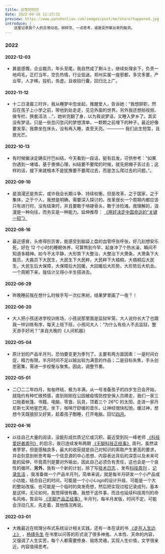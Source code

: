 ```yaml
---
title: 日常叨叨叨
date: 2022-04-16 11:27:32
preview: https://www.panshenlian.com/images/post/me/share/happened.jpg
introduce: |
    这里记录我个人的日常动态、碎碎念、一点思考，或是突然窜出来的脑洞。
---
```



### 2022

#### 2022-12-03

- 甚是感慨，企业裁员，年头至尾，我自然成了剩斗士，继续处理余下，负责一地鸡毛，正打当年，空负热情，行业低迷。郑州实属一座邪都，多灾多噩，产业窄，人才稀，投机，务虚。且收拾行囊，回归北上广。

#### 2022-11-12

- 十二日凌晨三时许，我从睡梦中忽坐起，推醒爱人，告诉她：“我想辞职，然后在孩子上小学之前，带他到处走走，见见外面的世界。另外我还想拍视频、做专栏、换套活法 ...”，她听完翻了身，以为我说梦话，又睡入梦乡了。其实没有梦话，只是一些忽闪忽闪的梦想清单，一颗颗之前埋下的种子，最近好像要发芽。我靠坐在床头，没有再入睡，直至天亮。———— 我们此生短暂，且放光芒。

#### 2022-10-13

- 有时候做决定确实拧巴纠结，今天看到一段话，挺有启发，可供参考：“如果你遇到一堵墙，基于畏惧心理，纠结要不要爬的时候，就先把帽子丢过去；这样的话，接下来就根本不是犹豫要不要爬过去，而是怎么爬过去的问题。”。

#### 2022-09-10

- 是浪漫还是务实，或许我会长期斗争、持续权衡。但是改革，之于国家，之于集体，之于个人，我想是明确，需要深入探讨的。改革很长一个周期内都应该只有进行时，没有结束时，并且要敢于啃硬骨头，敢于涉险滩。我理解的，浪漫是一种向往，而务实是一种能力。延伸推荐： [《用好决定中国命运的“关键一招”》](https://app.gmdaily.cn/as/opened/n/632582e83a1d4ba3bea42e9eedfc0857?date=2022-09-09&page=01)

#### 2022-08-16

- 最近感冒，头疼得巨厉害，能感受到脑袋上盘的血管呼张呼张，好几刻想安乐死，好在 12 个小时的睡眠休养，可算熬到今早，起身冲了个热水澡，瞬间不知道多精神。如今不太平静，大形势下大整治，大整治下大萧条，大萧条下大裁员，大裁员下大民生，大民生下大民粹，大民粹下大梧桐，大梧桐后大民生，大民生后大保障，大保障后大回暖，大回暖后大形势，大形势后大机会。一个周期下来，我估计又得小半生搭进去。

#### 2022-06-29

- 昨晚睡前我在想什么时候手写一次红黑树，结果梦里画了一夜？！

#### 2022-06-20

- 大人把小孩送进学校训练场，小孩说那里面是监狱牢笼，大人说你长大了也跟我一样训练有序，每天上班下班，小孩问大人：“为什么有些人不去监狱，整天游手好闲？”来自大晚的《人间机器》

#### 2022-05-04

- 原计划的产品半月刊，恐怕要变更为季刊了。主要有两方面因素：一是时间仓促，精力有限，半月时间不足以输出较为满意的作品；二是目标失焦，手头创思密集，需进一步权衡与聚焦。因此，调整节奏。

#### 2022-05-01

- 二〇二二年四月，匆匆终结，极为丰满，从一号准备孩子的四岁生日会开始，就隐约有种忙碌预感，直到刚刚在公园被疫情防控安保人员撵走，我们一家三口拖着帐篷、书籍、电脑、零食、玩具，顶着三个 26°C 的太阳，走进一家丹尼斯七天地星巴克，坐下，咖啡厅舒缓的音乐，让神经很快松弛，缓过神，想想今天既狼狈又好笑，趁着孩子酣睡，打开电脑，回忆[四月](/2022/05/01/live-004-april-day-in-2022/)。

#### 2022-04-16

- 以往自己大量的阅读，没能形成优质记忆或沉积，最近受到阮一峰老师 [《科技爱好者周刊》](https://www.ruanyifeng.com/blog/) 的启示，我已连续发布两期 [《无聊科技正经事》](https://www.panshenlian.com/weekly/) 周刊，虽然读者寥寥，但是感触良多，最大的收获就是自己对知识的索取产生更高的要求，并会刻意剖析思考每一个信息源的中心思想、内容表达背后的深意以及未来可能的延伸，毕竟周刊是要对外输出，因此自己必须负有责任，这也会是一个良性的循环。**另外**，我有一个新的计划，除了写[技术日志](https://www.panshenlian.com/list/) 、发布[科技周刊](https://www.panshenlian.com/weekly/) 、[记录生活](https://www.panshenlian.com/live/) ，我准备做一个产品半月刊，简单来说，就是每半月研发一个小产品或小功能，结合自己的时间，可能是一个小小Logo的设计升级、可能是一个大的整站改版、也可能是一个临时的突发奇想，然后把实现过程记录成刊，基本是这样。无论如何，我觉得很有趣，我想干这件事，而且也延续科技周刊的命名风格，暂且叫 [《无聊产品正经事》](https://www.panshenlian.com/product) 半月刊，每半月发版，时间不定，可能会浮动几天，先走着，其他情况再说。

#### 2022-03-01

- 大晚最近在梳理分布式系统设计相关实践，还有一本在读的书 [《走在人生边上》](https://book.douban.com/subject/2240482/) ，[杨绛先生](href='https://book.douban.com/author/4503676/) 在书里以问答的形式说了很多神鬼、人本性、天命的内容，又强调了人生实苦，每个人都需要修身、锻炼灵魂，实现人生价值，文字很亲近，内容值得思考。